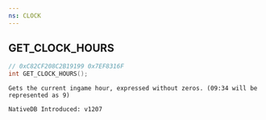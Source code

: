 ```yaml
---
ns: CLOCK
---
```

## GET_CLOCK_HOURS

```c
// 0xC82CF208C2B19199 0x7EF8316F
int GET_CLOCK_HOURS();
```

```
Gets the current ingame hour, expressed without zeros. (09:34 will be represented as 9)

NativeDB Introduced: v1207
```

